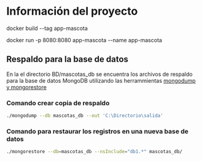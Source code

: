 # Información del proyecto

docker build --tag app-mascota

docker run -p 8080:8080 app-mascota --name app-mascota


## Respaldo para la base de datos
En la el directorio BD/mascotas_db se encuentra los archivos de respaldo para la base de datos MongoDB utilizando las herrammientas [mongodump y mongorestore]()

### Comando crear copia de respaldo
```sh
./mongodump --db mascotas_db --out 'C:\Directorio\salida'
```
### Comando para restaurar los registros en una nueva base de datos
```sh
./mongorestore --db=mascotas_db --nsInclude="db1.*" mascotas_db/
```
